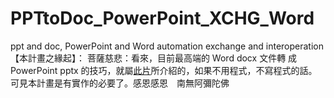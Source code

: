 # PPTtoDoc_PowerPoint_XCHG_Word
 ppt and doc, PowerPoint and Word automation exchange and interoperation
【本計畫之緣起】：
菩薩慈悲：看來，目前最高端的 Word docx 文件轉 成PowerPoint pptx 的技巧，就屬[此片](https://youtu.be/3YMx5zAsqq0)所介紹的，如果不用程式，不寫程式的話。可見本計畫是有實作的必要了。感恩感恩　南無阿彌陀佛